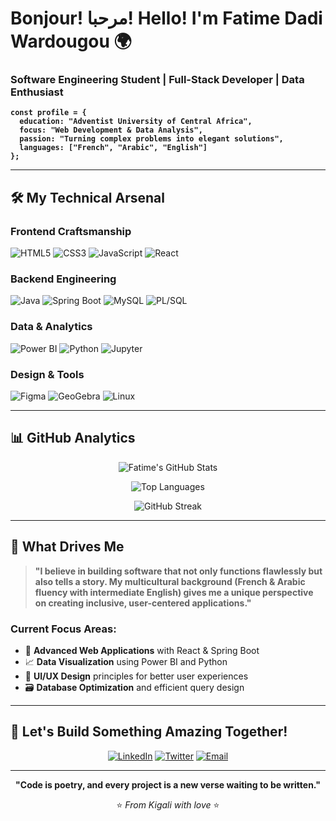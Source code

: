 # Bonjour! مرحبا! Hello! I'm Fatime Dadi Wardougou 🌍

### Software Engineering Student | Full-Stack Developer | Data Enthusiast

**`const profile = {`**  
**`  education: "Adventist University of Central Africa",`**  
**`  focus: "Web Development & Data Analysis",`**  
**`  passion: "Turning complex problems into elegant solutions",`**  
**`  languages: ["French", "Arabic", "English"]`**  
**`};`**

---

## 🛠️ My Technical Arsenal

### **Frontend Craftsmanship**
![HTML5](https://img.shields.io/badge/HTML5-%23E34F26.svg?style=flat-square&logo=html5&logoColor=white)
![CSS3](https://img.shields.io/badge/CSS3-%231572B6.svg?style=flat-square&logo=css3&logoColor=white)
![JavaScript](https://img.shields.io/badge/JavaScript-%23F7DF1E.svg?style=flat-square&logo=javascript&logoColor=black)
![React](https://img.shields.io/badge/React-%2320232a.svg?style=flat-square&logo=react&logoColor=%2361DAFB)

### **Backend Engineering**
![Java](https://img.shields.io/badge/Java-%23ED8B00.svg?style=flat-square&logo=java&logoColor=white)
![Spring Boot](https://img.shields.io/badge/Spring_Boot-%236DB33F.svg?style=flat-square&logo=springboot&logoColor=white)
![MySQL](https://img.shields.io/badge/MySQL-%2300f.svg?style=flat-square&logo=mysql&logoColor=white)
![PL/SQL](https://img.shields.io/badge/PL%2FSQL-%23F80000.svg?style=flat-square&logo=oracle&logoColor=white)

### **Data & Analytics**
![Power BI](https://img.shields.io/badge/Power_BI-%23F2C811.svg?style=flat-square&logo=powerbi&logoColor=black)
![Python](https://img.shields.io/badge/Python-%233776AB.svg?style=flat-square&logo=python&logoColor=white)
![Jupyter](https://img.shields.io/badge/Jupyter-%23F37626.svg?style=flat-square&logo=jupyter&logoColor=white)

### **Design & Tools**
![Figma](https://img.shields.io/badge/Figma-%23F24E1E.svg?style=flat-square&logo=figma&logoColor=white)
![GeoGebra](https://img.shields.io/badge/GeoGebra-%2328A8EA.svg?style=flat-square&logo=geogebra&logoColor=white)
![Linux](https://img.shields.io/badge/Linux-%23FCC624.svg?style=flat-square&logo=linux&logoColor=black)

---

## 📊 GitHub Analytics

<div align="center">
  
![Fatime's GitHub Stats](https://github-readme-stats.vercel.app/api?username=Fatime-Dadi&show_icons=true&theme=algolia&hide_border=true&bg_color=45,667eea,764ba2)

![Top Languages](https://github-readme-stats.vercel.app/api/top-langs/?username=Fatime-Dadi&layout=compact&theme=algolia&hide_border=true&bg_color=45,f093fb,f5576c)

![GitHub Streak](https://github-readme-streak-stats.herokuapp.com/?user=Fatime-Dadi&theme=algolia&hide_border=true&background=45,667eea,764ba2)

</div>

---

## 🌟 What Drives Me

> **"I believe in building software that not only functions flawlessly but also tells a story. My multicultural background (French & Arabic fluency with intermediate English) gives me a unique perspective on creating inclusive, user-centered applications."**

### Current Focus Areas:
- 🔷 **Advanced Web Applications** with React & Spring Boot
- 📈 **Data Visualization** using Power BI and Python
- 🎨 **UI/UX Design** principles for better user experiences
- 🗃️ **Database Optimization** and efficient query design

---

## 📮 Let's Build Something Amazing Together!

<div align="center">

[![LinkedIn](https://img.shields.io/badge/LinkedIn-Connect%20Professionally-0077B5?style=for-the-badge&logo=linkedin&logoColor=white)](https://www.linkedin.com/in/fatime-dadi-4842762a5/)
[![Twitter](https://img.shields.io/badge/Twitter-Follow%20My%20Journey-1DA1F2?style=for-the-badge&logo=twitter&logoColor=white)](https://x.com/fatimeword34251)
[![Email](https://img.shields.io/badge/Email-Collaborate%20With%20Me-D14836?style=for-the-badge&logo=gmail&logoColor=white)](mailto:fatimewordou@gmail.com)

</div>

---

<div align="center">
  
**"Code is poetry, and every project is a new verse waiting to be written."**

⭐ *From Kigali with love* ⭐

</div>
